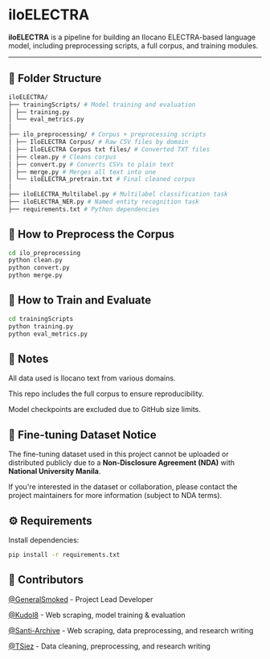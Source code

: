 # iloELECTRA

**iloELECTRA** is a pipeline for building an Ilocano ELECTRA-based language model, including preprocessing scripts, a full corpus, and training modules.

---

## 📁 Folder Structure
```bash
iloELECTRA/
├── trainingScripts/ # Model training and evaluation
│ ├── training.py
│ └── eval_metrics.py
│
├── ilo_preprocessing/ # Corpus + preprocessing scripts
│ ├── IloELECTRA Corpus/ # Raw CSV files by domain
│ ├── IloELECTRA Corpus txt files/ # Converted TXT files
│ ├── clean.py # Cleans corpus
│ ├── convert.py # Converts CSVs to plain text
│ ├── merge.py # Merges all text into one
│ └── iloELECTRA_pretrain.txt # Final cleaned corpus
│
├── iloELECTRA_Multilabel.py # Multilabel classification task
├── iloELECTRA_NER.py # Named entity recognition task
├── requirements.txt # Python dependencies
```
## 🧹 How to Preprocess the Corpus

```bash
cd ilo_preprocessing
python clean.py
python convert.py
python merge.py
```

## 🧠 How to Train and Evaluate
```bash
cd trainingScripts
python training.py
python eval_metrics.py
```

## 📌 Notes
All data used is Ilocano text from various domains.

This repo includes the full corpus to ensure reproducibility.

Model checkpoints are excluded due to GitHub size limits.


## 🔐 Fine-tuning Dataset Notice

The fine-tuning dataset used in this project cannot be uploaded or distributed publicly due to a **Non-Disclosure Agreement (NDA)** with **National University Manila**.

If you're interested in the dataset or collaboration, please contact the project maintainers for more information (subject to NDA terms).


## ⚙️ Requirements
Install dependencies:

```bash
pip install -r requirements.txt
```

## 👥 Contributors

[@GeneralSmoked](https://github.com/GeneralSmoked) - Project Lead Developer

[@Kudol8](https://github.com/Kudol8) - Web scraping, model training & evaluation

[@Santi-Archive](https://github.com/Santi-Archive) - Web scraping, data preprocessing, and research writing

[@TSiez](https://github.com/TSiez) - Data cleaning, preprocessing, and research writing

